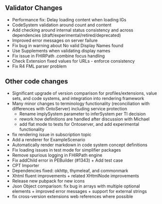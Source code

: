 ## Validator Changes

* Performance fix: Delay loading content when loading IGs
* CodeSystem validation around count and content
* Add checking around internal status consistency and across dependencies (draft/experimental/retired/deprecated)
* Improved error messages on server failure
* Fix bug in warning about No valid Display Names found
* Use Supplements when validating display names
* Fix issue in FHIRPath .combine focus handling 
* Check Extension fixed values for URLs - enforce consistency
* Fix R4 FML parser problem

## Other code changes

* Significant upgrade of version comparison for profiles/extensions, value sets, and code systems, and integration into rendering framework
* Many minor changes to terminology functionality (reconciliation with differences with OntoServer) including service protection 
  * Rename implySystem parameter to inferSystem per TI decision
  * rework how definitions are handled after discussion with Michael
  * add flat mode to tests for Ontoserver, and add experimental functionality
* fix rendering issue in subscription topic 
* Add a renderer for ExampleScenario
* Automatically render markdown in code system concept definitions
* Fix loading issues in test mode for simplifier packages
* Remove spurious logging in FHIRPath engine
* Fix addChild error in PEBuilder (#1343) + Add test case
* CPT Importer
* Dependencies fixed: okhttp, thymeleaf, and commonmark
* Xhtml fluent improvements + related XHtmlNode improvements
* Release new pubpack for new icons
* Json Object comparison: fix bug in arrays with multiple optional elements + improved error messages + support for external strings
* fix cross-version extensions web references where possible
